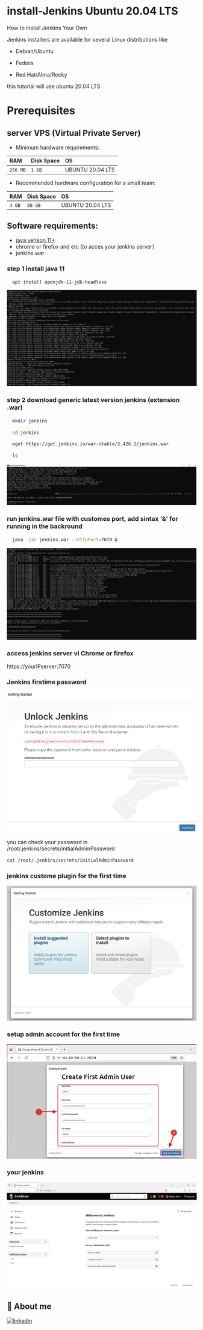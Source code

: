 # install-Jenkins Ubuntu 20.04 LTS
How to install Jenkins Your Own 

Jenkins installers are available for several Linux distributions like 

- Debian/Ubuntu

- Fedora

- Red Hat/Alma/Rocky

this tutorial will use ubuntu 20.04 LTS

# Prerequisites
## server VPS (Virtual Private Server)

- Minimum hardware requirements:

| RAM | Disk Space    | OS              |
| :-------- | :------- | :------------------------- |
| `256 MB` | `1 GB` | UBUNTU 20.04 LTS |


- Recommended hardware configuration for a small team:

| RAM | Disk Space    | OS              |
| :-------- | :------- | :------------------------- |
| `4 GB` | `50 GB` | UBUNTU 20.04 LTS |

## Software requirements:
 
- [java verison 11+](https://www.jenkins.io/doc/book/platform-information/support-policy-java/)</br>
- chrome or firefox and etc (to acces your jenkins server)
- jenkins.war

### step 1 install java 11
```bash
  apt install openjdk-11-jdk-headless
```
![Alt text](image.png)

### step 2 download generic latest version jenkins (extension .war)
```bash
  mkdir jenkins
```
```bash
  cd jenkins
```
```bash
  wget https://get.jenkins.io/war-stable/2.426.1/jenkins.war
```
```bash
  ls
```
![Alt text](image-1.png)

### run jenkins.war file with customes port, add sintax '&' for running in the backround 
```bash
  java -jar jenkins.war --httpPort=7070 &
```
![Alt text](image-2.png)

### access jenkins server vi Chrome or firefox
https://yourIPserver:7070


### Jenkins firstime password
![Alt text](image-3.png)

you can check your password in /root/.jenkins/secrets/initialAdminPassword

```bash
cat /root/.jenkins/secrets/initialAdminPassword
```

### jenkins custome plugin for the first time
![Alt text](image-4.png)

### setup admin account for the first time

![Alt text](image-7.png)

### your jenkins 

![Alt text](image-8.png)

## 🔗 About me
[![linkedin](https://img.shields.io/badge/linkedin-0A66C2?style=for-the-badge&logo=linkedin&logoColor=white)](https://www.linkedin.com/in/falyan-zuril-587585247/)
